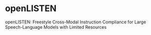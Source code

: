 # openLISTEN
openLISTEN: Freestyle Cross-Modal Instruction Compliance for Large Speech-Language Models with Limited Resources
